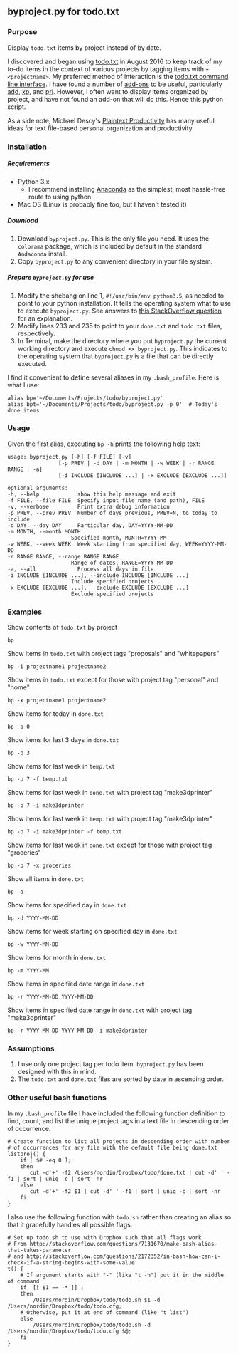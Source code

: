 ## byproject.py for todo.txt

### Purpose

Display `todo.txt` items by project instead of by date.

I discovered and began using [todo.txt](http://todotxt.com) in August 2016 to keep track of my to-do items in the context of various projects by tagging items with `+<projectname>`. My preferred method of interaction is the [todo.txt command line interface](https://github.com/ginatrapani/todo.txt-cli). I have found a number of [add-ons](https://github.com/ginatrapani/todo.txt-cli/wiki/Todo.sh-Add-on-Directory) to be useful, particularly [add](https://github.com/doegox/todo.txt-cli/blob/extras/todo.actions.d/add), [xp](https://github.com/gr0undzer0/xp), and [pri](https://github.com/tonipenya/todo.txt-cli/blob/addons/.todo.actions.d/pri). However, I often want to display items organized by project, and have not found an add-on that will do this. Hence this python script.

As a side note, Michael Descy's [Plaintext Productivity](http://plaintext-productivity.net/) has many useful ideas for text file-based personal organization and productivity.

### Installation

##### Requirements

- Python 3.x
    - I recommend installing [Anaconda](https://www.continuum.io/downloads) as the simplest, most hassle-free route to using python.
- Mac OS (Linux is probably fine too, but I haven't tested it)

##### Download

1. Download `byproject.py`. This is the only file you need. It uses the `colorama` package, which is included by default in the standard `Andaconda` install.
2. Copy `byproject.py` to any convenient directory in your file system.

##### Prepare `byproject.py` for use

1. Modify the shebang on line 1, `#!/usr/bin/env python3.5`, as needed to point to your python installation. It tells the operating system what to use to execute `byproject.py`. See answers to [this StackOverflow question](http://stackoverflow.com/questions/2429511/why-do-people-write-usr-bin-env-python-on-the-first-line-of-a-python-script) for an explanation.
2. Modify lines 233 and 235 to point to your `done.txt` and `todo.txt` files, respectively.
3. In Terminal, make the directory where you put `byproject.py` the current working directory and execute `chmod +x byproject.py`. This indicates to the operating system that `byproject.py` is a file that can be directly executed.

I find it convenient to define several aliases in my `.bash_profile`. Here is what I use:

    alias bp='~/Documents/Projects/todo/byproject.py'
    alias bpt='~/Documents/Projects/todo/byproject.py -p 0'  # Today's done items

### Usage

Given the first alias, executing `bp -h` prints the following help text:

    usage: byproject.py [-h] [-f FILE] [-v]
                    [-p PREV | -d DAY | -m MONTH | -w WEEK | -r RANGE RANGE | -a]
                    [-i INCLUDE [INCLUDE ...] | -x EXCLUDE [EXCLUDE ...]]

    optional arguments:
    -h, --help            show this help message and exit
    -f FILE, --file FILE  Specify input file name (and path), FILE
    -v, --verbose         Print extra debug information
    -p PREV, --prev PREV  Number of days previous, PREV=N, to today to include
    -d DAY, --day DAY     Particular day, DAY=YYYY-MM-DD
    -m MONTH, --month MONTH
                        Specified month, MONTH=YYYY-MM
    -w WEEK, --week WEEK  Week starting from specified day, WEEK=YYYY-MM-DD
    -r RANGE RANGE, --range RANGE RANGE
                        Range of dates, RANGE=YYYY-MM-DD
    -a, --all             Process all days in file
    -i INCLUDE [INCLUDE ...], --include INCLUDE [INCLUDE ...]
                        Include specified projects
    -x EXCLUDE [EXCLUDE ...], --exclude EXCLUDE [EXCLUDE ...]
                        Exclude specified projects

### Examples

Show contents of `todo.txt` by project

    bp

Show items in `todo.txt` with project tags "proposals" and "whitepapers"

    bp -i projectname1 projectname2

Show items in `todo.txt` except for those with project tag "personal" and "home"

    bp -x projectname1 projectname2

Show items for today in `done.txt`

    bp -p 0

Show items for last 3 days in `done.txt`

    bp -p 3

Show items for last week in `temp.txt`

    bp -p 7 -f temp.txt

Show items for last week in `done.txt` with project tag "make3dprinter"

    bp -p 7 -i make3dprinter

Show items for last week in `temp.txt` with project tag "make3dprinter"

    bp -p 7 -i make3dprinter -f temp.txt

Show items for last week in `done.txt` except for those with project tag "groceries"

    bp -p 7 -x groceries

Show all items in `done.txt`

    bp -a

Show items for specified day in `done.txt`

    bp -d YYYY-MM-DD

Show items for week starting on specified day in `done.txt`

    bp -w YYYY-MM-DD

Show items for month in `done.txt`

    bp -m YYYY-MM

Show items in specified date range in `done.txt`

    bp -r YYYY-MM-DD YYYY-MM-DD

Show items in specified date range in `done.txt` with project tag "make3dprinter"

    bp -r YYYY-MM-DD YYYY-MM-DD -i make3dprinter

### Assumptions

1. I use only one project tag per todo item. `byproject.py` has been designed with this in mind.
2. The `todo.txt` and `done.txt` files are sorted by date in ascending order.

### Other useful bash functions

In my `.bash_profile` file I have included the following function definition to find, count, and list the unique project tags in a text file in descending order of occurrence.

    # Create function to list all projects in descending order with number
    # of occurrences for any file with the default file being done.txt
    listproj() {
    	if [ $# -eq 0 ];
    	then
    	   cut -d'+' -f2 /Users/nordin/Dropbox/todo/done.txt | cut -d' ' -f1 | sort | uniq -c | sort -nr
    	else
    	   cut -d'+' -f2 $1 | cut -d' ' -f1 | sort | uniq -c | sort -nr
    	fi
    }

I also use the following function with `todo.sh` rather than creating an alias so that it gracefully handles all possible flags.

    # Set up todo.sh to use with Dropbox such that all flags work
    # From http://stackoverflow.com/questions/7131670/make-bash-alias-that-takes-parameter
    # and http://stackoverflow.com/questions/2172352/in-bash-how-can-i-check-if-a-string-begins-with-some-value
    t() {
        # If argument starts with "-" (like "t -h") put it in the middle of command
        if  [[ $1 == -* ]] ;
        then
            /Users/nordin/Dropbox/todo/todo.sh $1 -d /Users/nordin/Dropbox/todo/todo.cfg;
        # Otherwise, put it at end of command (like "t list")
        else
            /Users/nordin/Dropbox/todo/todo.sh -d /Users/nordin/Dropbox/todo/todo.cfg $@;
        fi
    }
